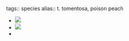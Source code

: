 tags:: species
alias:: t. tomentosa, poison peach

- ![](https://peach-geographical-bat-397.mypinata.cloud/ipfs/Qme3uZuFVo7yGVmjuJdw5NLpEG4FTkrVRgJEgz97Ho4NVE)
- ![](https://peach-geographical-bat-397.mypinata.cloud/ipfs/QmWzdYcdsxkLiWG6g7JuWetPuJ7cxf82PHUGwYi9KKbqd8)
-